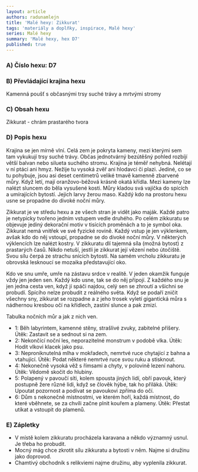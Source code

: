 ```yaml
---
layout: article
authors: radunamlejn
title: 'Malé hexy: Zikkurat'
tags: 'materiály a doplňky, inspirace, Malé hexy'
series: Malé hexy
summary: 'Malé hexy, hex D7'
published: true
---
```


### A) Číslo hexu: D7  
  
### B) Převládající krajina hexu

Kamenná poušť s občasnými trsy suché trávy a mrtvými stromy  

### C) Obsah hexu

Zikkurat - chrám prastarého tvora 

### D) Popis hexu

Krajina se jen mírně vlní. Celá zem je pokryta kameny, mezi kterými sem tam vykukují trsy suché trávy. Občas jednotvárný bezútěšný pohled rozbíjí větší balvan nebo silueta suchého stromu. Krajina je téměř nehybná. Nelétají v ní ptáci ani hmyz. Nežije tu vysoká zvěř ani hlodavci či plazi. Jediné, co se tu pohybuje, jsou asi deset centimetrů veliké tmavě kamenně zbarvené můry. Když letí, mají oranžovo-béžová krásně okatá křídla. Mezi kameny lze nalézt sluncem do běla vysušené kosti. Můry kladou svá vajíčka do spících a umírajících bytostí. Jejich larvy žerou maso. Každý kdo na prostoru hexu usne se propadne do divoké noční můry.  
  
Zikkurat je ve středu hexu a ze všech stran je vidět jako maják. Každé patro je netypicky tvořeno jedním vstupem vedle druhého. Po celém zikkuratu se objevuje jediný dekorační motiv v tisících proměnách a to je symbol oka. Zikkurat nemá vnitřek ve své fyzické rovině. Každý vstup je jen výklenkem, avšak kdo do něj vstoupí, propadne se do divoké noční můry. V některých výklencích lze nalézt kostry. V zikkuratu dlí tajemná síla (možná bytost) z prastarých časů. Nikdo netuší, jestli je zikkurat její vězení nebo útočiště. Svou sílu čerpá ze strachu snících bytostí. Na samém vrcholu zikkuratu je obrovská lesknoucí se mozaika představující oko.
  
Kdo ve snu umře, umře na zástavu srdce v realitě. V jeden okamžik funguje vždy jen jeden sen. Každý kdo usne, tak se do něj připojí. Z každého snu je jen jedna cesta ven, když jí spáči najdou, celý sen se zhroutí a všichni se probudí. Spícího nelze probudit z reálného světa. Když se podaří zničit všechny sny, zikkurat se rozpadne a z jeho trosek vyletí gigantická můra s nádhernou kresbou očí na křídlech, zastíní slunce a pak zmizí.  


Tabulka nočních můr a jak z nich ven.  
- 1: Běh labyrintem, kamenné stěny, strašlivé zvuky, zabitelné příšery. Útěk: Zastavit se a sednout si na zem.  
- 2: Nekončící noční les, neporazitelné monstrum v podobě vlka. Útěk: Hodit vlkovi klacek jako psu.  
- 3: Neproniknutelná mlha v mokřadech, nemrtvé ruce chytající z bahna a vtahující. Útěk: Podat některé nemrtvé ruce svou ruku a stisknout.  
- 4: Nekonečně vysoká věž s římsami a chyty, v polovině lezení nahoru. Útěk: Vědomě skočit do hlubiny.  
- 5: Polapený v pavoučí síti, kolem spousta jiných lidí, obří pavouk, který postupně žere různé lidi, když se člověk hýbe, tak ho přiláká. Útěk: Upoutat pozornost a podívat se pavoukovi zpříma do očí.
- 6: Dům s nekonečně místnostmi, ve kterém hoří, každá místnost, do které vběhnete, se za chvíli začne plnit kouřem a plameny. Útěk: Přestat utíkat a vstoupit do plamenů.

 
  
### E) Zápletky  
- V místě kolem zikkuratu procházela karavana a někdo významný usnul. Je třeba ho probudit.
- Mocný mág chce zkrotit sílu zikkuratu a bytosti v něm. Najme si družinu jako doprovod.
- Chamtivý obchodník s relikviemi najme družinu, aby vyplenila zikkurat.